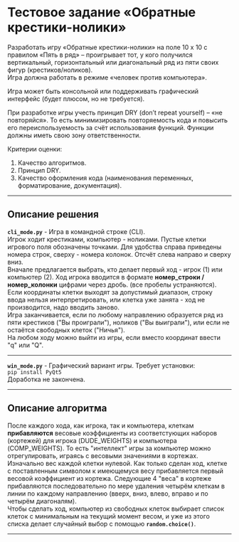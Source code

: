 # Тестовое задание «Обратные крестики-нолики» #

Разработать игру «Обратные крестики-нолики» на поле 10 x 10 с правилом «Пять в
ряд» – проигрывает тот, у кого получился вертикальный, горизонтальный или
диагональный ряд из пяти своих фигур (крестиков/ноликов).    
Игра должна работать в режиме «человек против компьютера».    
    
Игра может быть консольной или поддерживать графический интерфейс (будет плюсом,
но не требуется).    
    
При разработке игры учесть принцип DRY (don’t repeat yourself) – «не повторяйся».
То есть минимизировать повторяемость кода и повысить его переиспользуемость за
счёт использования функций. Функции должны иметь свою зону ответственности.    
    
Критерии оценки:    
1. Качество алгоритмов.    
2. Принцип DRY.    
3. Качество оформления кода (наименования переменных, форматирование, документация).    

----
## Описание решения ##

**`cli_mode.py`** - Игра в командной строке (CLI).    
Игрок ходит крестиками, компьютер - ноликами. Пустые клетки игрового поля
обозначены точками. Для удобства справа приведены номера строк, сверху - номера
колонок. Отсчёт слева направо и сверху вниз.    
Вначале предлагается выбрать, кто делает первый ход - игрок (1) или компьютер (2).
Ход игрока вводится в формате **номер_строки / номер_колонки** цифрами через дробь.
(все пробелы устраняются). Если координаты клетки выходят за допустимый диапазон,
строку ввода нельзя интерпретировать, или клетка уже занята - ход не производится,
надо вводить заново.    
Игра заканчивается, если по любому направлению образуется ряд из пяти крестиков
("Вы проиграли"), ноликов ("Вы выиграли"), или если не остаётся свободных клеток
("Ничья").    
На любом ходу можно выйти из игры, если вместо координат ввести "q" или "Q".    

----
**`win_mode.py`** - Графический вариант игры. Требует установки:    
`pip install PyQt5`    
Доработка не закончена.    

----
## Описание алгоритма ##

После каждого хода, как игрока, так и компьютера, клеткам **прибавляются** весовые
коэффициенты из соответстующих наборов (кортежей) для игрока (DUDE_WEIGHTS) и
компьютера (COMP_WEIGHTS). То есть "интеллект" игры за компьютер можно отрегулировать,
играясь с весовыми значениями в кортежах.    
Изначально вес каждой клетки нулевой. Как только сделан ход, клетке с поставленным
символом к имеющемуся весу прибавляется первый весовой коэффициент из кортежа.
Следующие 4 "веса" в кортеже прибавляются последовательно по мере удаления четырём
клеткам в линии по каждому направлению (вверх, вниз, влево, вправо и по четырём
диагоналям).    
Чтобы сделать ход, компьютер из свободных клеток выбирает список клеток с
минимальным на текущий момент весом, и уже из этого списка делает случайный выбор
с помощью **`random.choice()`**.    

----
